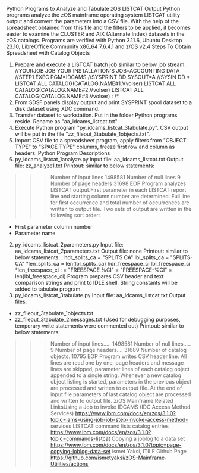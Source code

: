 Python Programs to Analyze and Tabulate zOS LISTCAT Output
Python programs analyze the zOS mainframe operating system LISTCAT utility output and convert
the parameters into a CSV file.
With the help of the spreadsheet obtained from this file and the filters to be applied, it becomes
easier to examine the CLUSTER and AIX (Alternate Index) datasets in the zOS catalogs.
Programs are verified with Python 3.11.6, Ubuntu Desktop 23.10, LibreOffice Community x86_64
7.6.4.1 and z/OS v2.4
Steps To Obtain Spreadsheet with Catalog Objects
1. Prepare and execute a LISTCAT batch job similar to below job stream.
//YOURJOB JOB YOUR INSTALLATION'S JOB=ACCOUNTING DATA
//STEP1 EXEC PGM=IDCAMS
//SYSPRINT DD SYSOUT=A
//SYSIN DD *
LISTCAT ALL CATALOG(CATALOG.NAME#1.Vvolser)
LISTCAT ALL CATALOG(CATALOG.NAME#2.Vvolser)
LISTCAT ALL CATALOG(CATALOG.NAME#3.Vvolser)
:
/*
2. From SDSF panels display output and print SYSPRINT spool dataset to a disk dataset using
XDC command.
3. Transfer dataset to workstation. Put in the folder Python programs reside. Rename as
"aa_idcams_listcat.txt"
4. Execute Python program "py_idcams_listcat_3tabulate.py". CSV output will be put in the file
"zz_fileout_3tabulate_1objects.txt".
5. Import CSV file to a spreadsheet program, apply filters from "OBJECT TYPE" to "SPACE
TYPE" columns, freeze first row and column as headers.
Python Program Descriptions
1. py_idcams_listcat_1analyze.py
Input file: aa_idcams_listcat.txt
Output file: zz_analyze1.txt
Printout: similar to below statements:
>>> Number of input lines 1498581
>>> Number of null lines 9
>>> Number of page headers 31698
>>> EOP
Program analyzes LISTCAT output.First parameter in each LISTCAT report line and starting column number are determined. Full line
for first occurrence and total number of occurrences are written to output file. Two sets of output are
written in the following sort order:
* First parameter column number
* Parameter name
2. py_idcams_listcat_2parameters.py
Input file: aa_idcams_listcat_2parameters.txt
Output file: none
Printout: similar to below statements:
:
hdr_splits_ca
= "SPLITS CA"
lbl_splits_ca
= "SPLITS-CA"
*len_splits_ca
= len(lbl_splits_ca)
hdr_freespace_ci
lbl_freespace_ci
*len_freespace_ci
:
= "FREESPACE %CI"
= "FREESPACE-%CI"
= len(lbl_freespace_ci)
Program prepares CSV header and text comparison strings and print to IDLE shell. String constants
will be added to tabulate program.
3. py_idcams_listcat_3tabulate.py
Input file: aa_idcams_listcat.txt
Output files:
* zz_fileout_3tabulate_1objects.txt
* zz_fileout_3tabulate_2messages.txt (Used for debugging purposes, temporary write statements
were commented out)
Printout: similar to below statements:
>>> Number of input lines..... 1498581
>>> Number of null lines..... 9
>>> Number of page headers.... 31689
>>> Number of catalog objects. 10795
>>> EOP
Program writes CSV header line.
All lines are read one by one, page headers and message lines are skipped, parameter lines of each
catalog object appended to a single string.
Whenever a new catalog object listing is started, parameters in the previous object are processed
and written to output file.
At the end of input file parameters of last catalog object are processed and written to output file.
z/OS Mainframe Related LinksUsing a Job to invoke IDCAMS (IDC Access Method Services)
https://www.ibm.com/docs/en/zos/3.1.0?topic=iams-using-job-job-step-invoke-access-method-
services
LISTCAT command lists catalog entries
https://www.ibm.com/docs/en/zos/3.1.0?topic=commands-listcat
Copying a joblog to a data set
https://www.ibm.com/docs/en/zos/3.1.0?topic=page-copying-joblog-data-set
ismet Yaksi, ITILF Github Page
https://github.com/ismetyaksi/zOS-Mainframe-Utilities/actions

